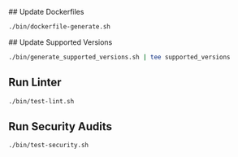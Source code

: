 ## Update Dockerfiles

```bash
./bin/dockerfile-generate.sh
```

## Update Supported Versions

```bash
./bin/generate_supported_versions.sh | tee supported_versions
```

## Run Linter

```bash
./bin/test-lint.sh
```

## Run Security Audits

```bash
./bin/test-security.sh
```
